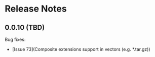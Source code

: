 # Release Notes

## 0.0.10 (TBD)

Bug fixes:
 * [Issue 73](Composite extensions support in vectors (e.g. *.tar.gz))